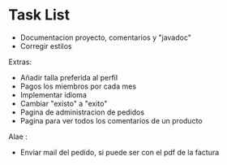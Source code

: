 
# Task List

- Documentacion proyecto, comentarios y "javadoc"
- Corregir estilos

Extras:
 - Añadir talla preferida al perfil
 - Pagos los miembros por cada mes
 - Implementar idioma
 - Cambiar "existo" a "exito"
 - Pagina de administracion de pedidos
 - Pagina para ver todos los comentarios de un producto

Alae : 

- Enviar mail del pedido, si puede ser con el pdf de la factura